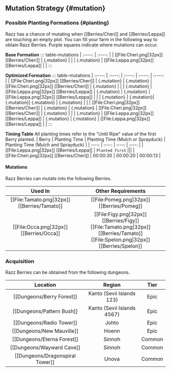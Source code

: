 ## Mutation Strategy {#mutation}

### Possible Planting Formations {#planting}

Razz has a chance of mutating when [[Berries/Cheri]] and [[Berries/Leppa]] are touching an empty plot. You can fill your farm in the following way to obtain Razz Berries. Purple squares indicate where mutations can occur.

**Base Formation**
::: table-mutations
| :----: | :----: |
| [[File:Cheri.png\|32px]] [[Berries/Cheri]] | {.mutation} | |
| {.mutation} | [[File:Leppa.png\|32px]] [[Berries/Leppa]] | |
:::

**Optimized Formation**
::: table-mutations
| :----: | :----: | :----: | :----: | :----: |
| [[File:Cheri.png\|32px]] [[Berries/Cheri]] | {.mutation} | {.mutation} | [[File:Cheri.png\|32px]] [[Berries/Cheri]] | {.mutation} | |
| {.mutation} | [[File:Leppa.png\|32px]] [[Berries/Leppa]] | {.mutation} | {.mutation} | [[File:Leppa.png\|32px]] [[Berries/Leppa]] | |
| {.mutation} | {.mutation}| {.mutation}| {.mutation} | {.mutation} | |
| [[File:Cheri.png\|32px]] [[Berries/Cheri]] | {.mutation} | {.mutation} | [[File:Cheri.png\|32px]] [[Berries/Cheri]] | {.mutation} | |
| {.mutation} | [[File:Leppa.png\|32px]] [[Berries/Leppa]] | {.mutation} | {.mutation} | [[File:Leppa.png\|32px]] [[Berries/Leppa]] | |
:::

**Timing Table**
All planting times refer to the "Until Ripe" value of the first Berry planted.
| Berry                                         | Planting Time | Planting Time (Mulch or Sprayduck)    | Planting Time (Mulch and Sprayduck)   |
| :---:                                         | :---:         | :---:                                 | :---:                                 |
| [[File:Leppa.png\|32px]] [[Berries/Leppa]]    | `Planted First` |||
| [[File:Cheri.png\|32px]] [[Berries/Cheri]]    | 00:00:30      | 00:00:20                              | 00:00:13                                 |

#### Mutations
Razz Berries can mutate into the following Berries.

| Used In                                       | Other Requirements |
| :---:                                         | :---: |
| [[File:Tamato.png\|32px]] [[Berries/Tamato]]  | [[File:Pomeg.png\|32px]] [[Berries/Pomeg]] |
| [[File:Occa.png\|32px]] [[Berries/Occa]]      | [[File:Figy.png\|32px]] [[Berries/Figy]] [[File:Tamato.png\|32px]] [[Berries/Tamato]] [[File:Spelon.png\|32px]] [[Berries/Spelon]] |

### Acquisition
Razz Berries can be obtained from the following dungeons.

| Location	                        | Region | Tier	    |
| :---:                             | :---:     | :---:         |
| [[Dungeons/Berry Forest]]	        | Kanto (Sevii Islands 123) | Epic  	|
| [[Dungeons/Pattern Bush]]	        | Kanto (Sevii Islands 4567) | Epic  	|
| [[Dungeons/Radio Tower]]	        | Johto | Epic  	|
| [[Dungeons/New Mauville]]	        | Hoenn | Epic  	|
| [[Dungeons/Eterna Forest]]        | Sinnoh | Common	|
| [[Dungeons/Wayward Cave]]         | Sinnoh | Common	|
| [[Dungeons/Dragonspiral Tower]]   | Unova | Common	|
